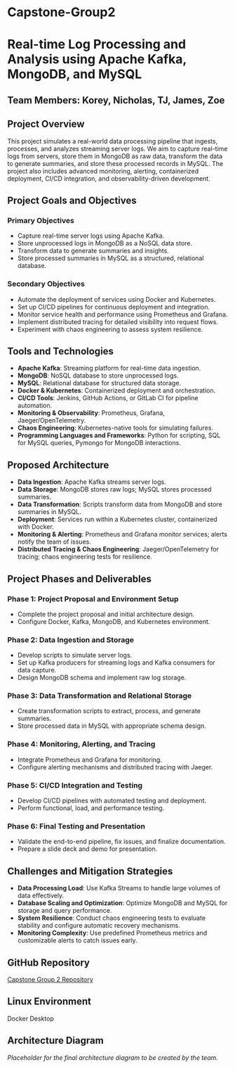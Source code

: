 # Capstone-Group2

# Real-time Log Processing and Analysis using Apache Kafka, MongoDB, and MySQL

## Team Members: Korey, Nicholas, TJ, James, Zoe

## Project Overview
This project simulates a real-world data processing pipeline that ingests, processes, and analyzes streaming server logs. We aim to capture real-time logs from servers, store them in MongoDB as raw data, transform the data to generate summaries, and store these processed records in MySQL. The project also includes advanced monitoring, alerting, containerized deployment, CI/CD integration, and observability-driven development.

## Project Goals and Objectives

### Primary Objectives
- Capture real-time server logs using Apache Kafka.
- Store unprocessed logs in MongoDB as a NoSQL data store.
- Transform data to generate summaries and insights.
- Store processed summaries in MySQL as a structured, relational database.

### Secondary Objectives
- Automate the deployment of services using Docker and Kubernetes.
- Set up CI/CD pipelines for continuous deployment and integration.
- Monitor service health and performance using Prometheus and Grafana.
- Implement distributed tracing for detailed visibility into request flows.
- Experiment with chaos engineering to assess system resilience.

## Tools and Technologies
- **Apache Kafka**: Streaming platform for real-time data ingestion.
- **MongoDB**: NoSQL database to store unprocessed logs.
- **MySQL**: Relational database for structured data storage.
- **Docker & Kubernetes**: Containerized deployment and orchestration.
- **CI/CD Tools**: Jenkins, GitHub Actions, or GitLab CI for pipeline automation.
- **Monitoring & Observability**: Prometheus, Grafana, Jaeger/OpenTelemetry.
- **Chaos Engineering**: Kubernetes-native tools for simulating failures.
- **Programming Languages and Frameworks**: Python for scripting, SQL for MySQL queries, Pymongo for MongoDB interactions.

## Proposed Architecture
- **Data Ingestion**: Apache Kafka streams server logs.
- **Data Storage**: MongoDB stores raw logs; MySQL stores processed summaries.
- **Data Transformation**: Scripts transform data from MongoDB and store summaries in MySQL.
- **Deployment**: Services run within a Kubernetes cluster, containerized with Docker.
- **Monitoring & Alerting**: Prometheus and Grafana monitor services; alerts notify the team of issues.
- **Distributed Tracing & Chaos Engineering**: Jaeger/OpenTelemetry for tracing; chaos engineering tests for resilience.

## Project Phases and Deliverables

### Phase 1: Project Proposal and Environment Setup
- Complete the project proposal and initial architecture design.
- Configure Docker, Kafka, MongoDB, and Kubernetes environment.

### Phase 2: Data Ingestion and Storage
- Develop scripts to simulate server logs.
- Set up Kafka producers for streaming logs and Kafka consumers for data capture.
- Design MongoDB schema and implement raw log storage.

### Phase 3: Data Transformation and Relational Storage
- Create transformation scripts to extract, process, and generate summaries.
- Store processed data in MySQL with appropriate schema design.

### Phase 4: Monitoring, Alerting, and Tracing
- Integrate Prometheus and Grafana for monitoring.
- Configure alerting mechanisms and distributed tracing with Jaeger.

### Phase 5: CI/CD Integration and Testing
- Develop CI/CD pipelines with automated testing and deployment.
- Perform functional, load, and performance testing.

### Phase 6: Final Testing and Presentation
- Validate the end-to-end pipeline, fix issues, and finalize documentation.
- Prepare a slide deck and demo for presentation.

## Challenges and Mitigation Strategies
- **Data Processing Load**: Use Kafka Streams to handle large volumes of data effectively.
- **Database Scaling and Optimization**: Optimize MongoDB and MySQL for storage and query performance.
- **System Resilience**: Conduct chaos engineering tests to evaluate stability and configure automatic recovery mechanisms.
- **Monitoring Complexity**: Use predefined Prometheus metrics and customizable alerts to catch issues early.

## GitHub Repository
[Capstone Group 2 Repository](https://github.com/zoealinea/Capstone-Group2)

## Linux Environment
Docker Desktop

## Architecture Diagram
*Placeholder for the final architecture diagram to be created by the team.*

